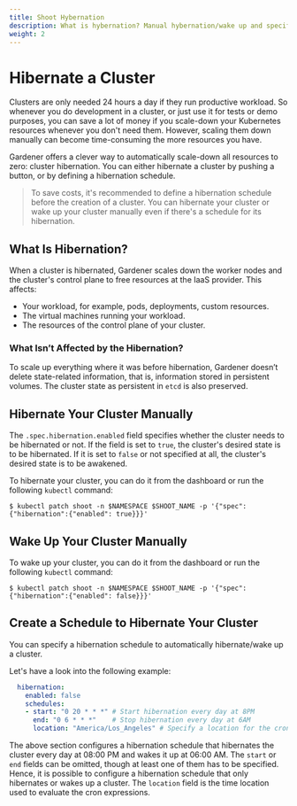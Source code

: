 ```yaml
---
title: Shoot Hybernation
description: What is hybernation? Manual hybernation/wake up and specifying a hybernation schedule
weight: 2
---
```

# Hibernate a Cluster

Clusters are only needed 24 hours a day if they run productive workload. So whenever you do development in a cluster, or just use it for tests or demo purposes, you can save a lot of money if you scale-down your Kubernetes resources whenever you don't need them. However, scaling them down manually can become time-consuming the more resources you have. 

Gardener offers a clever way to automatically scale-down all resources to zero: cluster hibernation. You can either hibernate a cluster by pushing a button, or by defining a hibernation schedule.

> To save costs, it's recommended to define a hibernation schedule before the creation of a cluster. You can hibernate your cluster or wake up your cluster manually even if there's a schedule for its hibernation.

## What Is Hibernation?

When a cluster is hibernated, Gardener scales down the worker nodes and the cluster's control plane to free resources at the IaaS provider. This affects:

* Your workload, for example, pods, deployments, custom resources.
* The virtual machines running your workload.
* The resources of the control plane of your cluster.

### What Isn’t Affected by the Hibernation?

To scale up everything where it was before hibernation, Gardener doesn’t delete state-related information, that is, information stored in persistent volumes. The cluster state as persistent in `etcd` is also preserved.

## Hibernate Your Cluster Manually

The `.spec.hibernation.enabled` field specifies whether the cluster needs to be hibernated or not. If the field is set to `true`, the cluster's desired state is to be hibernated. If it is set to `false` or not specified at all, the cluster's desired state is to be awakened.

To hibernate your cluster, you can do it from the dashboard or run the following `kubectl` command:
```
$ kubectl patch shoot -n $NAMESPACE $SHOOT_NAME -p '{"spec":{"hibernation":{"enabled": true}}}'
```

## Wake Up Your Cluster Manually

To wake up your cluster, you can do it from the dashboard or run the following `kubectl` command:
```
$ kubectl patch shoot -n $NAMESPACE $SHOOT_NAME -p '{"spec":{"hibernation":{"enabled": false}}}'
```

## Create a Schedule to Hibernate Your Cluster

You can specify a hibernation schedule to automatically hibernate/wake up a cluster.

Let's have a look into the following example:

```yaml
  hibernation:
    enabled: false
    schedules:
    - start: "0 20 * * *" # Start hibernation every day at 8PM
      end: "0 6 * * *"    # Stop hibernation every day at 6AM
      location: "America/Los_Angeles" # Specify a location for the cron to run in
```

The above section configures a hibernation schedule that hibernates the cluster every day at 08:00 PM and wakes it up at 06:00 AM. The `start` or `end` fields can be omitted, though at least one of them has to be specified. Hence, it is possible to configure a hibernation schedule that only hibernates or wakes up a cluster. The `location` field is the time location used to evaluate the cron expressions.
